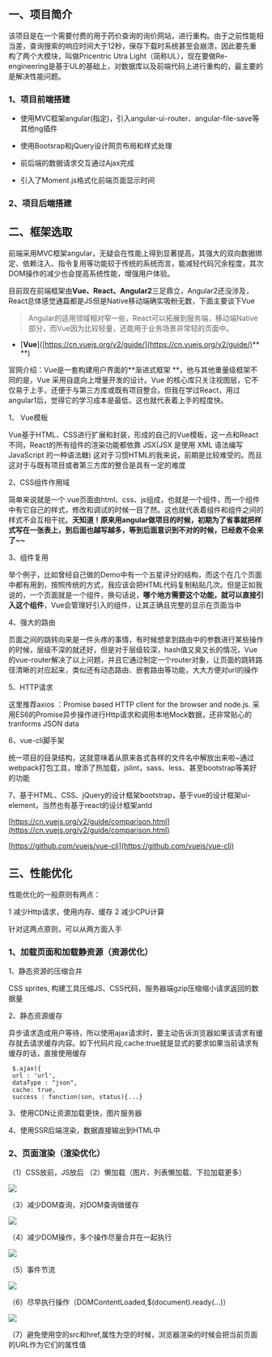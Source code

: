 ## 一、项目简介

该项目是在一个需要付费的用于药价查询的询价网站，进行重构。由于之前性能相当差，查询搜索的响应时间大于12秒，保存下载时系统甚至会崩溃，因此要先重构了两个大模块，叫做Pricentric Utra Light（简称UL），现在要做Re-engineering是基于UL的基础上，对数据库以及前端代码上进行重构的，最主要的是解决性能问题。

### 1、项目前端搭建

* 使用MVC框架angular\(指定\)，引入angular-ui-router、angular-file-save等其他ng插件

* 使用Bootsrap和jQuery设计网页布局和样式处理

* 前后端的数据请求交互通过Ajax完成

* 引入了Moment.js格式化前端页面显示时间

### 2、项目后端搭建

## 二、框架选取

前端采用MVC框架angular，无疑会在性能上得到显著提高，其强大的双向数据绑定、依赖注入、指令复用等功能较于传统的系统而言，能减轻代码冗余程度，其次DOM操作的减少也会提高系统性能，增强用户体验。

目前现在前端框架由**Vue、React、Angular2**三足鼎立，Angular2还没涉及，React总体感觉通篇都是JS但是Native移动端确实吸粉无数，下面主要谈下Vue

> Angular的适用领域相对窄一些，React可以拓展到服务端，移动端Native部分，而Vue因为比较轻量，还能用于业务场景非常轻的页面中。

* \[**Vue**\]\([https://cn.vuejs.org/v2/guide/](https://cn.vuejs.org/v2/guide/)** **\)

官网介绍：Vue是一套构建用户界面的**渐进式框架 **，他与其他重量级框架不同的是，Vue 采用自底向上增量开发的设计。Vue 的核心库只关注视图层，它不仅易于上手，还便于与第三方库或既有项目整合。但我在学过React，用过angular1后，觉得它的学习成本是最低，这也就代表着上手的程度快。

1、 Vue模板

Vue基于HTML、CSS进行扩展和封装，形成的自己的Vue模板，这一点和React不同，React的所有组件的渲染功能都依靠 JSX\(JSX 是使用 XML 语法编写 JavaScript 的一种语法糖\) 这对于习惯HTML的我来说，前期是比较难受的。而且这对于与既有项目或者第三方库的整合是具有一定的难度

2、CSS组件作用域

简单来说就是一个.vue页面由html、css、js组成，也就是一个组件，而一个组件中有它自己的样式，修改和调试的时候一目了然。这也就代表着组件和组件之间的样式不会互相干扰。**天知道！原来用angular做项目的时候，初期为了省事就把样式写在一张表上，到后面也越写越多，等到后面意识到不对的时候，已经救不会来了~~**

3、组件复用

举个例子，比如曾经自己做的Demo中有一个五星评分的结构，而这个在几个页面中都有用到，按照传统的方式，我应该会把HTML代码复制粘贴几次。但是正如我说的，一个页面就是一个组件，换句话说，**哪个地方需要这个功能，就可以直接引入这个组件**，Vue会管理好引入的组件，让其正确且完整的显示在页面当中

4、强大的路由

页面之间的跳转向来是一件头疼的事情，有时候想拿到路由中的参数进行某些操作的时候，层级不深的就还好，但是对于层级较深，hash值又臭又长的情况，Vue的vue-router解决了以上问题，并且它通过制定一个router对象，让页面的跳转路径清晰的对应起来，类似还有动态路由、嵌套路由等功能，大大方便对url的操作

5、HTTP请求

这里推荐axios ：Promise based HTTP client for the browser and node.js.  采用ES6的Promise异步操作进行Http请求和调用本地Mock数据，还非常贴心的tranforms JSON data

6、vue-cli脚手架

统一项目的目录结构，这就意味着从原来各式各样的文件名中解放出来啦~通过webpack打包工具，增添了热加载，jslint，sass、less、甚至bootstrap等美好的功能

7、基于HTML、CSS、jQuery的设计框架bootstrap，基于vue的设计框架ui-element，当然也有基于react的设计框架antd

[https://cn.vuejs.org/v2/guide/comparison.html](https://cn.vuejs.org/v2/guide/comparison.html)

[https://github.com/vuejs/vue-cli](https://github.com/vuejs/vue-cli)

## 三、性能优化

性能优化的一般原则有两点：

1 减少Http请求，使用内存、缓存
2 减少CPU计算

针对这两点原则，可以从两方面入手

### 1、加载页面和加载静资源（资源优化）

1、静态资源的压缩合并

 CSS sprites, 构建工具压缩JS、CSS代码，服务器端gzip压缩缩小请求返回的数据量

2、静态资源缓存

异步请求造成用户等待，所以使用ajax请求时，要主动告诉浏览器如果该请求有缓存就去请求缓存内容。如下代码片段,cache:true就是显式的要求如果当前请求有缓存的话，直接使用缓存

````
 $.ajax({
 url : 'url',
 dataType : "json",
 cache: true,
 success : function(son, status){...}
````
3、使用CDN让资源加载更快，图片服务器


4、使用SSR后端渲染，数据直接输出到HTML中

### 2、页面渲染（渲染优化）

（1）CSS放前，JS放后
（2）懒加载（图片、列表懒加载、下拉加载更多）

![](/浙大网新实习总结/imgs/性能优化-懒加载.jpg)

（3）减少DOM查询，对DOM查询做缓存

![](/浙大网新实习总结/imgs/性能优化-缓存DOM查询.jpg)

（4）减少DOM操作，多个操作尽量合并在一起执行

![](/浙大网新实习总结/imgs/性能优化-合并DOM操作.jpg)

（5）事件节流

![](/浙大网新实习总结/imgs/性能优化-事件节流.jpg)

（6）尽早执行操作（DOMContentLoaded,$(document).ready(...)）

![](/浙大网新实习总结/imgs/性能优化-尽早操作.jpg)

（7）避免使用空的src和href,属性为空的时候，浏览器渲染的时候会把当前页面的URL作为它们的属性值



